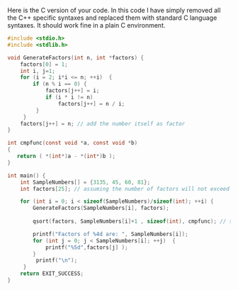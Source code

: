 Here is the C version of your code. In this code I have simply removed all the C++ specific syntaxes and replaced them with standard C language syntaxes. It should work fine in a plain C environment. 

```c
#include <stdio.h>
#include <stdlib.h>

void GenerateFactors(int n, int *factors) {
    factors[0] = 1;
    int i, j=1;
    for (i = 2; i*i <= n; ++i)  {
        if (n % i == 0) {
            factors[j++] = i;
            if (i * i != n)
                factors[j++] = n / i;
         }
     }
    factors[j++] = n; // add the number itself as factor
}

int cmpfunc(const void *a, const void *b) 
{
   return ( *(int*)a - *(int*)b );
}

int main() {
    int SampleNumbers[] = {3135, 45, 60, 81};
    int factors[25]; // assuming the number of factors will not exceed 25 for this example. Adjust as needed in a real-world scenario.

    for (int i = 0; i < sizeof(SampleNumbers)/sizeof(int); ++i) {
        GenerateFactors(SampleNumbers[i], factors);  
        
        qsort(factors, SampleNumbers[i]+1 , sizeof(int), cmpfunc); // sorting the array of factors

        printf("Factors of %4d are: ", SampleNumbers[i]);
        for (int j = 0; j < SampleNumbers[i]; ++j)  {
            printf("%5d",factors[j] );  
        }
         printf("\n");
     }
    return EXIT_SUCCESS;
}
```

